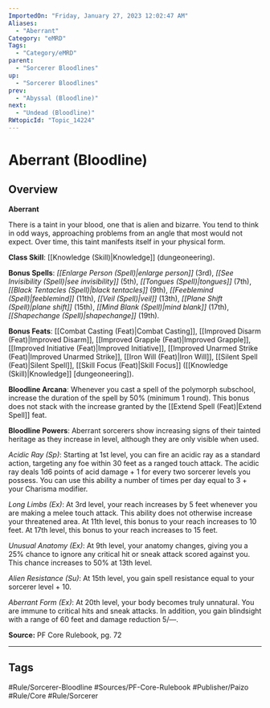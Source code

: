 ```yaml
---
ImportedOn: "Friday, January 27, 2023 12:02:47 AM"
Aliases:
  - "Aberrant"
Category: "eMRD"
Tags:
  - "Category/eMRD"
parent:
  - "Sorcerer Bloodlines"
up:
  - "Sorcerer Bloodlines"
prev:
  - "Abyssal (Bloodline)"
next:
  - "Undead (Bloodline)"
RWtopicId: "Topic_14224"
---
```

# Aberrant (Bloodline)
## Overview
**Aberrant**

There is a taint in your blood, one that is alien and bizarre. You tend to think in odd ways, approaching problems from an angle that most would not expect. Over time, this taint manifests itself in your physical form.

**Class Skill**: [[Knowledge (Skill)|Knowledge]] (dungeoneering).

**Bonus Spells**: *[[Enlarge Person (Spell)|enlarge person]]* (3rd), *[[See Invisibility (Spell)|see invisibility]]* (5th), *[[Tongues (Spell)|tongues]]* (7th), *[[Black Tentacles (Spell)|black tentacles]]* (9th), *[[Feeblemind (Spell)|feeblemind]]* (11th), *[[Veil (Spell)|veil]]* (13th), *[[Plane Shift (Spell)|plane shift]]* (15th), *[[Mind Blank (Spell)|mind blank]]* (17th), *[[Shapechange (Spell)|shapechange]]* (19th).

**Bonus Feats**: [[Combat Casting (Feat)|Combat Casting]], [[Improved Disarm (Feat)|Improved Disarm]], [[Improved Grapple (Feat)|Improved Grapple]], [[Improved Initiative (Feat)|Improved Initiative]], [[Improved Unarmed Strike (Feat)|Improved Unarmed Strike]], [[Iron Will (Feat)|Iron Will]], [[Silent Spell (Feat)|Silent Spell]], [[Skill Focus (Feat)|Skill Focus]] ([[Knowledge (Skill)|Knowledge]] \[dungeoneering]).

**Bloodline Arcana**: Whenever you cast a spell of the polymorph subschool, increase the duration of the spell by 50% (minimum 1 round). This bonus does not stack with the increase granted by the [[Extend Spell (Feat)|Extend Spell]] feat.

**Bloodline Powers**: Aberrant sorcerers show increasing signs of their tainted heritage as they increase in level, although they are only visible when used.

*Acidic Ray (Sp)*: Starting at 1st level, you can fire an acidic ray as a standard action, targeting any foe within 30 feet as a ranged touch attack. The acidic ray deals 1d6 points of acid damage + 1 for every two sorcerer levels you possess. You can use this ability a number of times per day equal to 3 + your Charisma modifier.

*Long Limbs (Ex)*: At 3rd level, your reach increases by 5 feet whenever you are making a melee touch attack. This ability does not otherwise increase your threatened area. At 11th level, this bonus to your reach increases to 10 feet. At 17th level, this bonus to your reach increases to 15 feet.

*Unusual Anatomy (Ex)*: At 9th level, your anatomy changes, giving you a 25% chance to ignore any critical hit or sneak attack scored against you. This chance increases to 50% at 13th level.

*Alien Resistance (Su)*: At 15th level, you gain spell resistance equal to your sorcerer level + 10.

*Aberrant Form (Ex)*: At 20th level, your body becomes truly unnatural. You are immune to critical hits and sneak attacks. In addition, you gain blindsight with a range of 60 feet and damage reduction 5/—.

**Source:** PF Core Rulebook, pg. 72


---
## Tags
#Rule/Sorcerer-Bloodline #Sources/PF-Core-Rulebook #Publisher/Paizo #Rule/Core #Rule/Sorcerer

